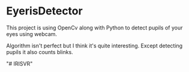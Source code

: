 # EyerisDetector
This project is using OpenCv along with Python to detect pupils of your eyes using webcam.

Algorithm isn't perfect but I think it's quite interesting. Except detecting pupils it also counts blinks.

"# IRISVR" 
